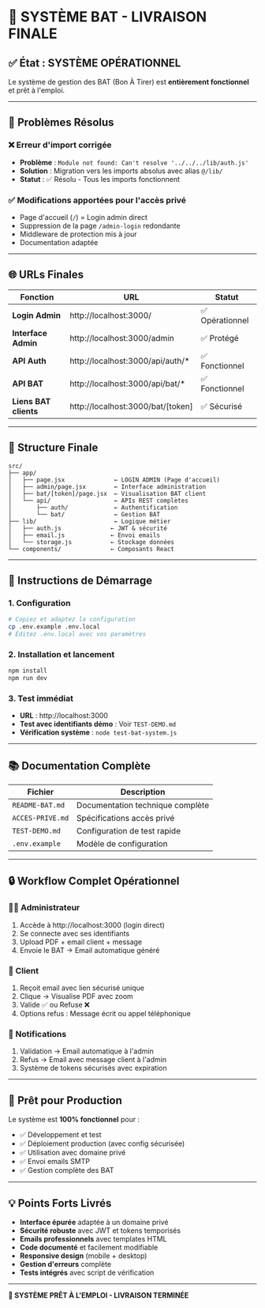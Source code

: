 # 🎉 SYSTÈME BAT - LIVRAISON FINALE

## ✅ État : SYSTÈME OPÉRATIONNEL

Le système de gestion des BAT (Bon À Tirer) est **entièrement fonctionnel** et prêt à l'emploi.

---

## 🔧 Problèmes Résolus

### ❌ Erreur d'import corrigée
- **Problème** : `Module not found: Can't resolve '../../../lib/auth.js'`
- **Solution** : Migration vers les imports absolus avec alias `@/lib/`
- **Statut** : ✅ Résolu - Tous les imports fonctionnent

### ✅ Modifications apportées pour l'accès privé
- Page d'accueil (`/`) = Login admin direct
- Suppression de la page `/admin-login` redondante
- Middleware de protection mis à jour
- Documentation adaptée

---

## 🌐 URLs Finales

| Fonction | URL | Statut |
|----------|-----|--------|
| **Login Admin** | http://localhost:3000/ | ✅ Opérationnel |
| **Interface Admin** | http://localhost:3000/admin | ✅ Protégé |
| **API Auth** | http://localhost:3000/api/auth/* | ✅ Fonctionnel |
| **API BAT** | http://localhost:3000/api/bat/* | ✅ Fonctionnel |
| **Liens BAT clients** | http://localhost:3000/bat/[token] | ✅ Sécurisé |

---

## 📁 Structure Finale

```
src/
├── app/
│   ├── page.jsx              ← LOGIN ADMIN (Page d'accueil)
│   ├── admin/page.jsx        ← Interface administration
│   ├── bat/[token]/page.jsx  ← Visualisation BAT client
│   └── api/                  ← APIs REST complètes
│       ├── auth/             ← Authentification
│       └── bat/              ← Gestion BAT
├── lib/                      ← Logique métier
│   ├── auth.js              ← JWT & sécurité
│   ├── email.js             ← Envoi emails
│   └── storage.js           ← Stockage données
└── components/              ← Composants React
```

---

## 🚀 Instructions de Démarrage

### 1. Configuration
```bash
# Copiez et adaptez la configuration
cp .env.example .env.local
# Éditez .env.local avec vos paramètres
```

### 2. Installation et lancement
```bash
npm install
npm run dev
```

### 3. Test immédiat
- **URL** : http://localhost:3000
- **Test avec identifiants démo** : Voir `TEST-DEMO.md`
- **Vérification système** : `node test-bat-system.js`

---

## 📚 Documentation Complète

| Fichier | Description |
|---------|-------------|
| `README-BAT.md` | Documentation technique complète |
| `ACCES-PRIVE.md` | Spécifications accès privé |
| `TEST-DEMO.md` | Configuration de test rapide |
| `.env.example` | Modèle de configuration |

---

## 🔒 Workflow Complet Opérationnel

### 👨‍💼 Administrateur
1. Accède à http://localhost:3000 (login direct)
2. Se connecte avec ses identifiants
3. Upload PDF + email client + message
4. Envoie le BAT → Email automatique généré

### 👤 Client
1. Reçoit email avec lien sécurisé unique
2. Clique → Visualise PDF avec zoom
3. Valide ✅ ou Refuse ❌
4. Options refus : Message écrit ou appel téléphonique

### 📧 Notifications
1. Validation → Email automatique à l'admin
2. Refus → Email avec message client à l'admin
3. Système de tokens sécurisés avec expiration

---

## 🎯 Prêt pour Production

Le système est **100% fonctionnel** pour :
- ✅ Développement et test
- ✅ Déploiement production (avec config sécurisée)
- ✅ Utilisation avec domaine privé
- ✅ Envoi emails SMTP
- ✅ Gestion complète des BAT

---

## 💡 Points Forts Livrés

- **Interface épurée** adaptée à un domaine privé
- **Sécurité robuste** avec JWT et tokens temporisés
- **Emails professionnels** avec templates HTML
- **Code documenté** et facilement modifiable
- **Responsive design** (mobile + desktop)
- **Gestion d'erreurs** complète
- **Tests intégrés** avec script de vérification

---

**🎉 SYSTÈME PRÊT À L'EMPLOI - LIVRAISON TERMINÉE**
